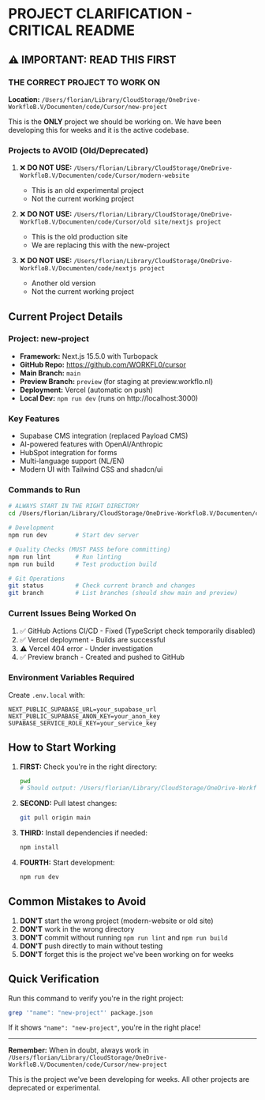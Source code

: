 # PROJECT CLARIFICATION - CRITICAL README

## ⚠️ IMPORTANT: READ THIS FIRST

### THE CORRECT PROJECT TO WORK ON
**Location:** `/Users/florian/Library/CloudStorage/OneDrive-WorkfloB.V/Documenten/code/Cursor/new-project`

This is the **ONLY** project we should be working on. We have been developing this for weeks and it is the active codebase.

### Projects to AVOID (Old/Deprecated)
1. ❌ **DO NOT USE:** `/Users/florian/Library/CloudStorage/OneDrive-WorkfloB.V/Documenten/code/Cursor/modern-website`
   - This is an old experimental project
   - Not the current working project
   
2. ❌ **DO NOT USE:** `/Users/florian/Library/CloudStorage/OneDrive-WorkfloB.V/Documenten/code/Cursor/old site/nextjs project`
   - This is the old production site
   - We are replacing this with the new-project
   
3. ❌ **DO NOT USE:** `/Users/florian/Library/CloudStorage/OneDrive-WorkfloB.V/Documenten/code/nextjs project`
   - Another old version
   - Not the current working project

## Current Project Details

### Project: new-project
- **Framework:** Next.js 15.5.0 with Turbopack
- **GitHub Repo:** https://github.com/WORKFL0/cursor
- **Main Branch:** `main`
- **Preview Branch:** `preview` (for staging at preview.workflo.nl)
- **Deployment:** Vercel (automatic on push)
- **Local Dev:** `npm run dev` (runs on http://localhost:3000)

### Key Features
- Supabase CMS integration (replaced Payload CMS)
- AI-powered features with OpenAI/Anthropic
- HubSpot integration for forms
- Multi-language support (NL/EN)
- Modern UI with Tailwind CSS and shadcn/ui

### Commands to Run
```bash
# ALWAYS START IN THE RIGHT DIRECTORY
cd /Users/florian/Library/CloudStorage/OneDrive-WorkfloB.V/Documenten/code/Cursor/new-project

# Development
npm run dev        # Start dev server

# Quality Checks (MUST PASS before committing)
npm run lint       # Run linting
npm run build      # Test production build

# Git Operations
git status         # Check current branch and changes
git branch         # List branches (should show main and preview)
```

### Current Issues Being Worked On
1. ✅ GitHub Actions CI/CD - Fixed (TypeScript check temporarily disabled)
2. ✅ Vercel deployment - Builds are successful
3. ⚠️ Vercel 404 error - Under investigation
4. ✅ Preview branch - Created and pushed to GitHub

### Environment Variables Required
Create `.env.local` with:
```
NEXT_PUBLIC_SUPABASE_URL=your_supabase_url
NEXT_PUBLIC_SUPABASE_ANON_KEY=your_anon_key
SUPABASE_SERVICE_ROLE_KEY=your_service_key
```

## How to Start Working

1. **FIRST:** Check you're in the right directory:
   ```bash
   pwd
   # Should output: /Users/florian/Library/CloudStorage/OneDrive-WorkfloB.V/Documenten/code/Cursor/new-project
   ```

2. **SECOND:** Pull latest changes:
   ```bash
   git pull origin main
   ```

3. **THIRD:** Install dependencies if needed:
   ```bash
   npm install
   ```

4. **FOURTH:** Start development:
   ```bash
   npm run dev
   ```

## Common Mistakes to Avoid

1. **DON'T** start the wrong project (modern-website or old site)
2. **DON'T** work in the wrong directory
3. **DON'T** commit without running `npm run lint` and `npm run build`
4. **DON'T** push directly to main without testing
5. **DON'T** forget this is the project we've been working on for weeks

## Quick Verification

Run this command to verify you're in the right project:
```bash
grep '"name": "new-project"' package.json
```

If it shows `"name": "new-project"`, you're in the right place!

---

**Remember:** When in doubt, always work in `/Users/florian/Library/CloudStorage/OneDrive-WorkfloB.V/Documenten/code/Cursor/new-project`

This is the project we've been developing for weeks. All other projects are deprecated or experimental.
